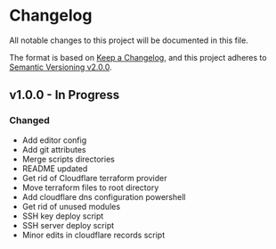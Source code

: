 # Changelog

All notable changes to this project will be documented in this file.

The format is based on [Keep a Changelog](https://keepachangelog.com/en/1.0.0/),
and this project adheres to [Semantic Versioning v2.0.0](https://semver.org/spec/v2.0.0.html).

## v1.0.0 - In Progress

### Changed

- Add editor config
- Add git attributes
- Merge scripts directories
- README updated
- Get rid of Cloudflare terraform provider
- Move terraform files to root directory
- Add cloudflare dns configuration powershell
- Get rid of unused modules
- SSH key deploy script
- SSH server deploy script
- Minor edits in cloudflare records script
